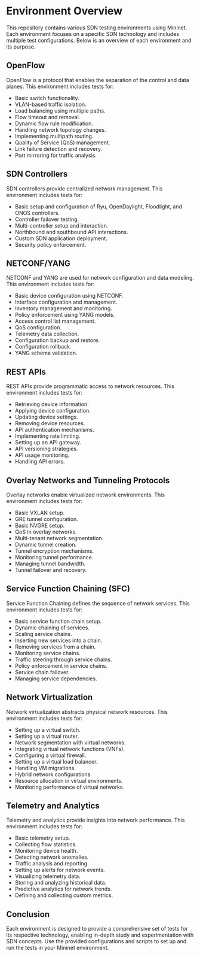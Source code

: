 # Environment Overview

This repository contains various SDN testing environments using Mininet. Each environment focuses on a specific SDN technology and includes multiple test configurations. Below is an overview of each environment and its purpose.

## OpenFlow
OpenFlow is a protocol that enables the separation of the control and data planes. This environment includes tests for:
- Basic switch functionality.
- VLAN-based traffic isolation.
- Load balancing using multiple paths.
- Flow timeout and removal.
- Dynamic flow rule modification.
- Handling network topology changes.
- Implementing multipath routing.
- Quality of Service (QoS) management.
- Link failure detection and recovery.
- Port mirroring for traffic analysis.

## SDN Controllers
SDN controllers provide centralized network management. This environment includes tests for:
- Basic setup and configuration of Ryu, OpenDaylight, Floodlight, and ONOS controllers.
- Controller failover testing.
- Multi-controller setup and interaction.
- Northbound and southbound API interactions.
- Custom SDN application deployment.
- Security policy enforcement.

## NETCONF/YANG
NETCONF and YANG are used for network configuration and data modeling. This environment includes tests for:
- Basic device configuration using NETCONF.
- Interface configuration and management.
- Inventory management and monitoring.
- Policy enforcement using YANG models.
- Access control list management.
- QoS configuration.
- Telemetry data collection.
- Configuration backup and restore.
- Configuration rollback.
- YANG schema validation.

## REST APIs
REST APIs provide programmatic access to network resources. This environment includes tests for:
- Retrieving device information.
- Applying device configuration.
- Updating device settings.
- Removing device resources.
- API authentication mechanisms.
- Implementing rate limiting.
- Setting up an API gateway.
- API versioning strategies.
- API usage monitoring.
- Handling API errors.

## Overlay Networks and Tunneling Protocols
Overlay networks enable virtualized network environments. This environment includes tests for:
- Basic VXLAN setup.
- GRE tunnel configuration.
- Basic NVGRE setup.
- QoS in overlay networks.
- Multi-tenant network segmentation.
- Dynamic tunnel creation.
- Tunnel encryption mechanisms.
- Monitoring tunnel performance.
- Managing tunnel bandwidth.
- Tunnel failover and recovery.

## Service Function Chaining (SFC)
Service Function Chaining defines the sequence of network services. This environment includes tests for:
- Basic service function chain setup.
- Dynamic chaining of services.
- Scaling service chains.
- Inserting new services into a chain.
- Removing services from a chain.
- Monitoring service chains.
- Traffic steering through service chains.
- Policy enforcement in service chains.
- Service chain failover.
- Managing service dependencies.

## Network Virtualization
Network virtualization abstracts physical network resources. This environment includes tests for:
- Setting up a virtual switch.
- Setting up a virtual router.
- Network segmentation with virtual networks.
- Integrating virtual network functions (VNFs).
- Configuring a virtual firewall.
- Setting up a virtual load balancer.
- Handling VM migrations.
- Hybrid network configurations.
- Resource allocation in virtual environments.
- Monitoring performance of virtual networks.

## Telemetry and Analytics
Telemetry and analytics provide insights into network performance. This environment includes tests for:
- Basic telemetry setup.
- Collecting flow statistics.
- Monitoring device health.
- Detecting network anomalies.
- Traffic analysis and reporting.
- Setting up alerts for network events.
- Visualizing telemetry data.
- Storing and analyzing historical data.
- Predictive analytics for network trends.
- Defining and collecting custom metrics.

## Conclusion

Each environment is designed to provide a comprehensive set of tests for its respective technology, enabling in-depth study and experimentation with SDN concepts. Use the provided configurations and scripts to set up and run the tests in your Mininet environment.

